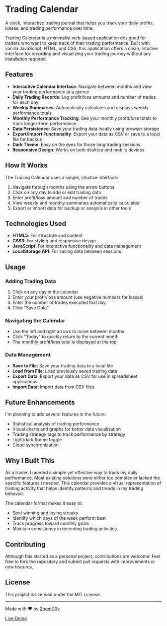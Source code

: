 # Trading Calendar

A sleek, interactive trading journal that helps you track your daily profits, losses, and trading performance over time.



Trading Calendar is a minimalist web-based application designed for traders who want to keep track of their trading performance. Built with vanilla JavaScript, HTML, and CSS, this application offers a clean, intuitive interface for recording and visualizing your trading journey without any installation required.

## Features

- **Interactive Calendar Interface**: Navigate between months and view your trading performance at a glance
- **Daily Trading Records**: Log profit/loss amounts and number of trades for each day
- **Weekly Summaries**: Automatically calculates and displays weekly performance totals
- **Monthly Performance Tracking**: See your monthly profit/loss totals to track longer-term performance
- **Data Persistence**: Save your trading data locally using browser storage
- **Export/Import Functionality**: Export your data as CSV or save to a local file for backup
- **Dark Theme**: Easy on the eyes for those long trading sessions
- **Responsive Design**: Works on both desktop and mobile devices

## How It Works

The Trading Calendar uses a simple, intuitive interface:

1. Navigate through months using the arrow buttons
2. Click on any day to add or edit trading data
3. Enter profit/loss amount and number of trades
4. View weekly and monthly summaries automatically calculated
5. Export or import data for backup or analysis in other tools

## Technologies Used

- **HTML5**: For structure and content
- **CSS3**: For styling and responsive design
- **JavaScript**: For interactive functionality and data management
- **LocalStorage API**: For saving data between sessions

## Usage

### Adding Trading Data

1. Click on any day in the calendar
2. Enter your profit/loss amount (use negative numbers for losses)
3. Enter the number of trades executed that day
4. Click "Save Data"

### Navigating the Calendar

- Use the left and right arrows to move between months
- Click "Today" to quickly return to the current month
- The monthly profit/loss total is displayed at the top

### Data Management

- **Save to File**: Save your trading data to a local file
- **Load from File**: Load previously saved trading data
- **Export Data**: Export your data as CSV for use in spreadsheet applications
- **Import Data**: Import data from CSV files

## Future Enhancements

I'm planning to add several features in the future:

- Statistical analysis of trading performance
- Visual charts and graphs for better data visualization
- Trading strategy tags to track performance by strategy
- Light/dark theme toggle
- Cloud synchronization

## Why I Built This

As a trader, I needed a simple yet effective way to track my daily performance. Most existing solutions were either too complex or lacked the specific features I needed. This calendar provides a visual representation of trading activity that helps identify patterns and trends in my trading behavior.

The calendar format makes it easy to:
- Spot winning and losing streaks
- Identify which days of the week perform best
- Track progress toward monthly goals
- Maintain consistency in recording trading activities

## Contributing

Although this started as a personal project, contributions are welcome! Feel free to fork the repository and submit pull requests with improvements or new features.

## License

This project is licensed under the MIT License.

---

Made with ❤️ by [ZoomD3v](https://github.com/zoomd3v)

[Live Demo](https://zoomd3v.github.io/trading-calendar/)
